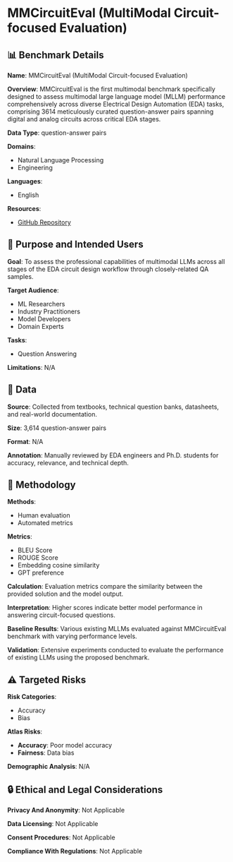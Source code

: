 # MMCircuitEval (MultiModal Circuit-focused Evaluation)

## 📊 Benchmark Details

**Name**: MMCircuitEval (MultiModal Circuit-focused Evaluation)

**Overview**: MMCircuitEval is the first multimodal benchmark specifically designed to assess multimodal large language model (MLLM) performance comprehensively across diverse Electrical Design Automation (EDA) tasks, comprising 3614 meticulously curated question-answer pairs spanning digital and analog circuits across critical EDA stages.

**Data Type**: question-answer pairs

**Domains**:
- Natural Language Processing
- Engineering

**Languages**:
- English

**Resources**:
- [GitHub Repository](https://github.com/cure-lab/MMCircuitEval)

## 🎯 Purpose and Intended Users

**Goal**: To assess the professional capabilities of multimodal LLMs across all stages of the EDA circuit design workflow through closely-related QA samples.

**Target Audience**:
- ML Researchers
- Industry Practitioners
- Model Developers
- Domain Experts

**Tasks**:
- Question Answering

**Limitations**: N/A

## 💾 Data

**Source**: Collected from textbooks, technical question banks, datasheets, and real-world documentation.

**Size**: 3,614 question-answer pairs

**Format**: N/A

**Annotation**: Manually reviewed by EDA engineers and Ph.D. students for accuracy, relevance, and technical depth.

## 🔬 Methodology

**Methods**:
- Human evaluation
- Automated metrics

**Metrics**:
- BLEU Score
- ROUGE Score
- Embedding cosine similarity
- GPT preference

**Calculation**: Evaluation metrics compare the similarity between the provided solution and the model output.

**Interpretation**: Higher scores indicate better model performance in answering circuit-focused questions.

**Baseline Results**: Various existing MLLMs evaluated against MMCircuitEval benchmark with varying performance levels.

**Validation**: Extensive experiments conducted to evaluate the performance of existing LLMs using the proposed benchmark.

## ⚠️ Targeted Risks

**Risk Categories**:
- Accuracy
- Bias

**Atlas Risks**:
- **Accuracy**: Poor model accuracy
- **Fairness**: Data bias

**Demographic Analysis**: N/A

## 🔒 Ethical and Legal Considerations

**Privacy And Anonymity**: Not Applicable

**Data Licensing**: Not Applicable

**Consent Procedures**: Not Applicable

**Compliance With Regulations**: Not Applicable
